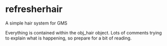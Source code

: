 # refresherhair
A simple hair system for GMS

Everything is contained within the obj_hair object. Lots of comments trying to explain what is happening, so prepare for a bit of reading.
